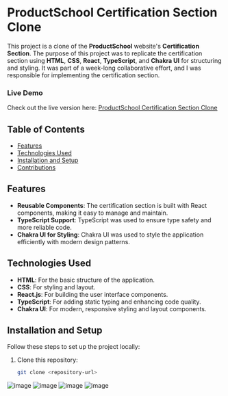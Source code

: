 # ProductSchool Certification Section Clone

This project is a clone of the **ProductSchool** website's **Certification Section**. The purpose of this project was to replicate the certification section using **HTML**, **CSS**, **React**, **TypeScript**, and **Chakra UI** for structuring and styling. It was part of a week-long collaborative effort, and I was responsible for implementing the certification section.

### Live Demo
Check out the live version here: [ProductSchool Certification Section Clone](https://6641f3594c729c0300f5e054--sprightly-phoenix-e4e4d9.netlify.app/)

## Table of Contents

- [Features](#features)
- [Technologies Used](#technologies-used)
- [Installation and Setup](#installation-and-setup)
- [Contributions](#contributions)

## Features

- **Reusable Components**: The certification section is built with React components, making it easy to manage and maintain.
- **TypeScript Support**: TypeScript was used to ensure type safety and more reliable code.
- **Chakra UI for Styling**: Chakra UI was used to style the application efficiently with modern design patterns.

## Technologies Used

- **HTML**: For the basic structure of the application.
- **CSS**: For styling and layout.
- **React.js**: For building the user interface components.
- **TypeScript**: For adding static typing and enhancing code quality.
- **Chakra UI**: For modern, responsive styling and layout components.

## Installation and Setup

Follow these steps to set up the project locally:

1. Clone this repository:
   ```bash
   git clone <repository-url>
![image](https://github.com/user-attachments/assets/cbe150e3-9811-47a1-8ee0-1c130a1edc5e)
![image](https://github.com/user-attachments/assets/0ea6dbc0-7661-4c78-8faf-a35ea33329ff)
![image](https://github.com/user-attachments/assets/3e3c46e7-e76f-4b75-a78c-aa888ce037ef)
![image](https://github.com/user-attachments/assets/79275944-0cfa-41c7-9c77-d389821c3b63)




